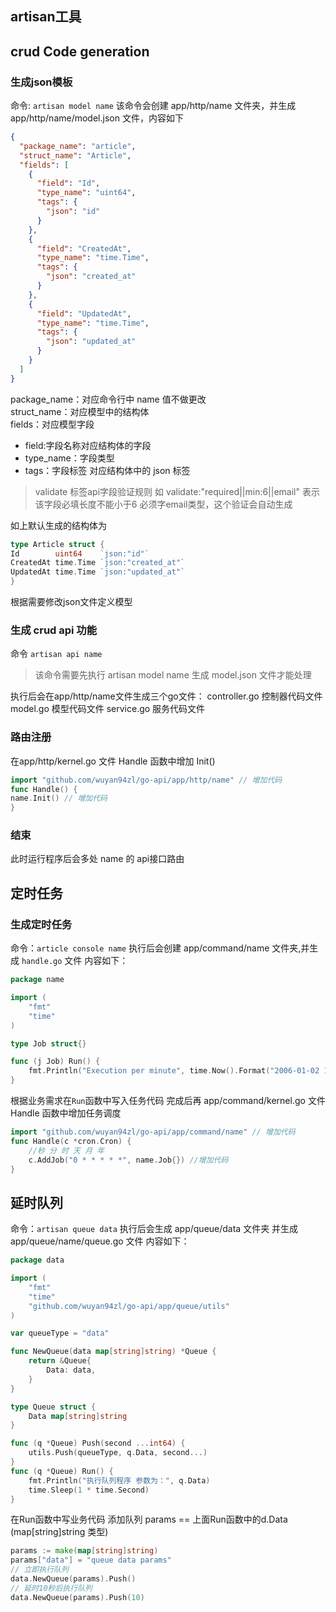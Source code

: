 ## artisan工具

## crud Code generation

### 生成json模板

命令: `artisan model name`
该命令会创建 app/http/name 文件夹，并生成app/http/name/model.json 文件，内容如下

```json
{
  "package_name": "article",
  "struct_name": "Article",
  "fields": [
    {
      "field": "Id",
      "type_name": "uint64",
      "tags": {
        "json": "id"
      }
    },
    {
      "field": "CreatedAt",
      "type_name": "time.Time",
      "tags": {
        "json": "created_at"
      }
    },
    {
      "field": "UpdatedAt",
      "type_name": "time.Time",
      "tags": {
        "json": "updated_at"
      }
    }
  ]
}
```

package_name：对应命令行中 name 值不做更改  
struct_name：对应模型中的结构体  
fields：对应模型字段

- field:字段名称对应结构体的字段
- type_name：字段类型
- tags：字段标签 对应结构体中的 json 标签

> validate 标签api字段验证规则 如 validate:"required||min:6||email"
> 表示该字段必填长度不能小于6 必须字email类型，这个验证会自动生成

如上默认生成的结构体为

```go
type Article struct {
Id        uint64    `json:"id"`
CreatedAt time.Time `json:"created_at"`
UpdatedAt time.Time `json:"updated_at"`
}
```

根据需要修改json文件定义模型

### 生成 crud api 功能

命令 `artisan api name`
> 该命令需要先执行 artisan model name 生成 model.json 文件才能处理

执行后会在app/http/name文件生成三个go文件： controller.go 控制器代码文件 model.go 模型代码文件 service.go 服务代码文件

### 路由注册

在app/http/kernel.go 文件 Handle 函数中增加 Init()

```go
import "github.com/wuyan94zl/go-api/app/http/name" // 增加代码
func Handle() {
name.Init() // 增加代码
}
```

### 结束

此时运行程序后会多处 name 的 api接口路由

## 定时任务

### 生成定时任务

命令：`article console name`
执行后会创建 app/command/name 文件夹,并生成 `handle.go` 文件 内容如下：

```go
package name

import (
	"fmt"
	"time"
)

type Job struct{}

func (j Job) Run() {
	fmt.Println("Execution per minute", time.Now().Format("2006-01-02 15:4:05"))
}

```

根据业务需求在`Run`函数中写入任务代码
完成后再 app/command/kernel.go 文件 Handle 函数中增加任务调度
```go
import "github.com/wuyan94zl/go-api/app/command/name" // 增加代码
func Handle(c *cron.Cron) {
	//秒 分 时 天 月 年
	c.AddJob("0 * * * * *", name.Job{}) //增加代码
}

```

## 延时队列
命令：`artisan queue data`
执行后会生成 app/queue/data 文件夹 并生成 app/queue/name/queue.go 文件 内容如下：
```go
package data

import (
	"fmt"
	"time"
	"github.com/wuyan94zl/go-api/app/queue/utils"
)

var queueType = "data"

func NewQueue(data map[string]string) *Queue {
	return &Queue{
		Data: data,
	}
}

type Queue struct {
	Data map[string]string
}

func (q *Queue) Push(second ...int64) {
	utils.Push(queueType, q.Data, second...)
}
func (q *Queue) Run() {
	fmt.Println("执行队列程序 参数为：", q.Data)
	time.Sleep(1 * time.Second)
}


```
在Run函数中写业务代码
添加队列 params == 上面Run函数中的d.Data (map[string]string 类型) 
```go
params := make(map[string]string)
params["data"] = "queue data params"
// 立即执行队列
data.NewQueue(params).Push()
// 延时10秒后执行队列
data.NewQueue(params).Push(10)
```